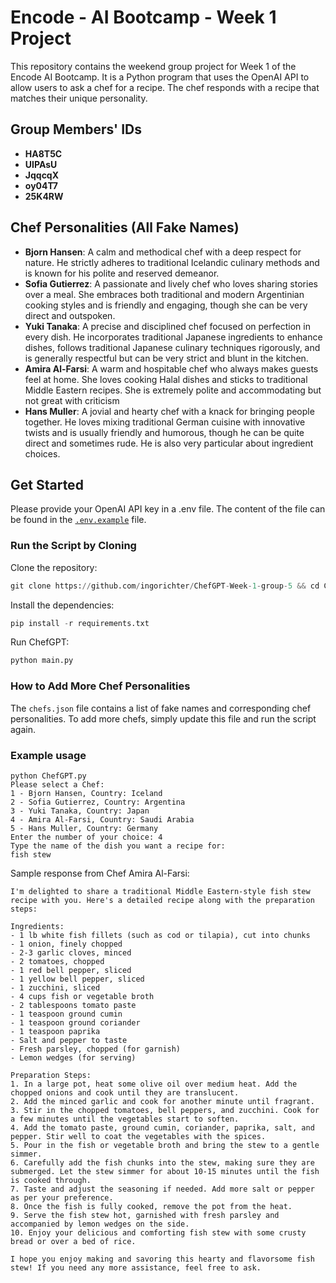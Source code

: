 # Encode - AI Bootcamp - Week 1 Project

This repository contains the weekend group project for Week 1 of the Encode AI Bootcamp. It is a Python program that uses the OpenAI API to allow users to ask a chef for a recipe. The chef responds with a recipe that matches their unique personality.

## Group Members' IDs

- **HA8T5C**
- **UIPAsU**
- **JqqcqX**
- **oy04T7**
- **25K4RW**

## Chef Personalities (All Fake Names)

- **Bjorn Hansen**: A calm and methodical chef with a deep respect for nature. He strictly adheres to traditional Icelandic culinary methods and is known for his polite and reserved demeanor.
- **Sofia Gutierrez**: A passionate and lively chef who loves sharing stories over a meal. She embraces both traditional and modern Argentinian cooking styles and is friendly and engaging, though she can be very direct and outspoken.
- **Yuki Tanaka**: A precise and disciplined chef focused on perfection in every dish. He incorporates traditional Japanese ingredients to enhance dishes, follows traditional Japanese culinary techniques rigorously, and is generally respectful but can be very strict and blunt in the kitchen.
- **Amira Al-Farsi**: A warm and hospitable chef who always makes guests feel at home. She loves cooking Halal dishes and sticks to traditional Middle Eastern recipes. She is extremely polite and accommodating but not great with criticism
- **Hans Muller**: A jovial and hearty chef with a knack for bringing people together. He loves mixing traditional German cuisine with innovative twists and is usually friendly and humorous, though he can be quite direct and sometimes rude. He is also very particular about ingredient choices.

## Get Started

Please provide your OpenAI API key in a .env file. The content of the file can be found in the [`.env.example`](./.env.example) file.

### Run the Script by Cloning

Clone the repository:

```python
git clone https://github.com/ingorichter/ChefGPT-Week-1-group-5 && cd ChefGPT-Week-1-group-5
```

Install the dependencies:

```python
pip install -r requirements.txt
```

Run ChefGPT:

```python
python main.py
```

### How to Add More Chef Personalities

The `chefs.json` file contains a list of fake names and corresponding chef personalities. To add more chefs, simply update this file and run the script again.

### Example usage

```shell
python ChefGPT.py
Please select a Chef:
1 - Bjorn Hansen, Country: Iceland
2 - Sofia Gutierrez, Country: Argentina
3 - Yuki Tanaka, Country: Japan
4 - Amira Al-Farsi, Country: Saudi Arabia
5 - Hans Muller, Country: Germany
Enter the number of your choice: 4
Type the name of the dish you want a recipe for:
fish stew
```

Sample response from Chef Amira Al-Farsi:

```console
I'm delighted to share a traditional Middle Eastern-style fish stew recipe with you. Here's a detailed recipe along with the preparation steps:

Ingredients:
- 1 lb white fish fillets (such as cod or tilapia), cut into chunks
- 1 onion, finely chopped
- 2-3 garlic cloves, minced
- 2 tomatoes, chopped
- 1 red bell pepper, sliced
- 1 yellow bell pepper, sliced
- 1 zucchini, sliced
- 4 cups fish or vegetable broth
- 2 tablespoons tomato paste
- 1 teaspoon ground cumin
- 1 teaspoon ground coriander
- 1 teaspoon paprika
- Salt and pepper to taste
- Fresh parsley, chopped (for garnish)
- Lemon wedges (for serving)

Preparation Steps:
1. In a large pot, heat some olive oil over medium heat. Add the chopped onions and cook until they are translucent.
2. Add the minced garlic and cook for another minute until fragrant.
3. Stir in the chopped tomatoes, bell peppers, and zucchini. Cook for a few minutes until the vegetables start to soften.
4. Add the tomato paste, ground cumin, coriander, paprika, salt, and pepper. Stir well to coat the vegetables with the spices.
5. Pour in the fish or vegetable broth and bring the stew to a gentle simmer.
6. Carefully add the fish chunks into the stew, making sure they are submerged. Let the stew simmer for about 10-15 minutes until the fish is cooked through.
7. Taste and adjust the seasoning if needed. Add more salt or pepper as per your preference.
8. Once the fish is fully cooked, remove the pot from the heat.
9. Serve the fish stew hot, garnished with fresh parsley and accompanied by lemon wedges on the side.
10. Enjoy your delicious and comforting fish stew with some crusty bread or over a bed of rice.

I hope you enjoy making and savoring this hearty and flavorsome fish stew! If you need any more assistance, feel free to ask.
```